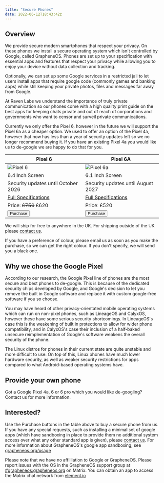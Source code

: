 ```yaml
---
title: "Secure Phones"
date: 2022-06-12T18:43:42z
---
```


## Overview

We provide secure modern smartphones that respect your privacy. On these phones we install a secure operating system which isn't controlled by Google, called GrapheneOS. Phones are set up to your specification with essential apps and features that respect your privacy while allowing you to enjoy your device without data collection and tracking.

Optionally, we can set up some Google services in a restricted jail to let users install apps that require google code (commonly games and banking apps) while still keeping your private photos, files and messages far away from Google.

At Raven Labs we understand the importance of truly private communication so our phones come with a high quality print guide on the best apps for keeping chats private and out of reach of corporations and governments who want to censor and surveil private communications.

Currently we only offer the Pixel 6, however in the future we will support the Pixel 6a as a cheaper option. We used to offer an option of the Pixel 4a, however that now has less than a year of security updates left so we no longer recommend buying it. If you have an existing Pixel 4a you would like us to de-google we are happy to do that for you.

| Pixel 6 | Pixel 6A |
|--------------------------------------------|---------------------------------------------|
| ![Pixel 6](/images/p6.png)| ![Pixel 6a](/images/p6a.png)|
| 6.4 Inch Screen | 6.1 Inch Screen |
| Security updates until October 2026 | Security updates until August 2027 |
| [Full Specifications](https://store.google.com/product/pixel_6?hl=en-GB) | [Full Specifications](https://store.google.com/product/pixel_6a?hl=en-GB) |
| Price: ~~£750~~ £620 | Price: £520 |
| <button onclick="window.location.href='https://buy.stripe.com/dR64hH2t23d716o4gm';">Purchase</button> | <button onclick="window.location.href='https://buy.stripe.com/dR64hH9Vu8xr02k5kp';">Purchase</button> |


We will ship for free to anywhere in the UK. For shipping outside of the UK please [contact us](/contact).

If you have a preference of colour, please email us as soon as you make the purchase, so we can get the right colour. If you don't specify, we will send you a black one.

## Why we chose the Google Pixel
According to our research, the Google Pixel line of phones are the most secure and best phones to de-google. This is because of the dedicated security chips developed by Google, and Google's decision to let you remove the built in Google software and replace it with custom google-free software if you so choose.

You may have heard of other privacy-orientated mobile operating systems which can run on non-pixel phones, such as LineageOS and CalyxOS, however these have some serious security shortcomings. In LineageOS's case this is the weakening of built in protections to allow for wider phone compatibility, and in CalyxOS's case their inclusion of a half-baked unsecure reimplementation of Google's software weakens the overall security of the phone.

The Linux distros for phones in their current state are quite unstable and more difficult to use. On top of this, Linux phones have much lower hardware security, as well as weaker security restrictions for apps compared to what Android-based operating systems have.

## Provide your own phone
Got a Google Pixel 4a, 6 or 6 pro which you would like de-googling? Contact us for more information.

## Interested?
Use the Purchase buttons in the table above to buy a secure phone from us. If you have any special requests, such as installing a minimal set of google apps (which have sandboxing in place to provide them no additional system access over what any other standard app is given), please [contact us](/contact). For more information about GrapheneOS's google app sandboxing, see [grapheneos.org/usage](https://grapheneos.org/usage#sandboxed-google-play)

Please note that we have no affilliation to Google or GrapheneOS. Please report issues with the OS in the GrapheneOS support group at [#grapheneos:grapheneos.org](https://matrix.to/#/#grapheneos:grapheneos.org) on Matrix. You can obtain an app to access the Matrix chat network from [element.io](https://element.io)